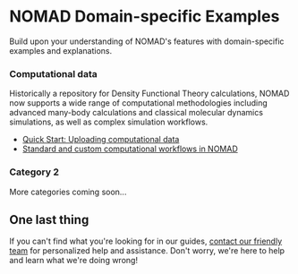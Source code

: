 # NOMAD Domain-specific Examples

Build upon your understanding of NOMAD's features with domain-specific examples and explanations.

<div markdown="block" class="home-grid">
<div markdown="block">

### Computational data

Historically a repository for Density Functional Theory calculations, NOMAD now supports a wide range of computational methodologies including advanced many-body calculations and classical molecular dynamics simulations, as well as complex simulation workflows.

- [Quick Start: Uploading computational data](computational_data/uploading.md)
- [Standard and custom computational workflows in NOMAD](computational_data/workflows.md)
<!--
#### subcategory 1
- links...
#### subcategory 2
- links... -->

</div>
<div markdown="block">

### Category 2

More categories coming soon...
<!--
#### subcategory 1
- links...
#### subcategory 2
- links... -->

</div>

<div markdown="block">

<!-- ### Category 3

description...

#### subcategory 1
- links...
#### subcategory 2
- links...

</div>
<div markdown="block">

### Category 4

description...

#### subcategory 1
- links...
#### subcategory 2
- links... -->

</div>
</div>

<h2>One last thing</h2>

If you can't find what you're looking for in our guides, [contact our friendly team](mailto:support@nomad-lab.eu) for personalized help and assistance. Don't worry, we're here to help and learn what we're doing wrong!